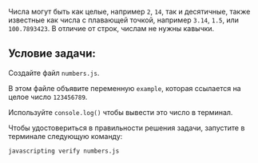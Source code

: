Числа могут быть как целые, например `2`, `14`, так и десятичные, также известные как числа с плавающей точкой, например `3.14`, `1.5`, или `100.7893423`.
В отличие от строк, числам не нужны кавычки.

## Условие задачи:

Создайте файл `numbers.js`.

В этом файле объявите переменную `example`, которая ссылается на целое число `123456789`.

Используйте `console.log()` чтобы вывести это число в терминал.

Чтобы удостовериться в правильности решения задачи, запустите в терминале следующую команду:

```bash
javascripting verify numbers.js
```